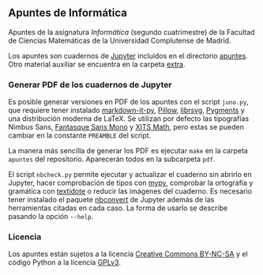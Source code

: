 ## Apuntes de Informática

Apuntes de la asignatura *Informática* (segundo cuatrimestre) de la Facultad de Ciencias Matemáticas de la Universidad Complutense de Madrid.

Los apuntes son cuadernos de [Jupyter](https://jupyter.org/) incluidos en el directorio [apuntes](apuntes). Otro material auxiliar se encuentra en la carpeta [extra](extra).

### Generar PDF de los cuadernos de Jupyter

Es posible generar versiones en PDF de los apuntes con el script `juno.py`, que requiere tener instalado [markdown-it-py](https://github.com/executablebooks/markdown-it-py), [Pillow](https://python-pillow.org/), [librsvg](https://wiki.gnome.org/Projects/LibRsvg), [Pygments](https://pygments.org/) y una distribución moderna de LaTeX. Se utilizan por defecto las tipografías Nimbus Sans, [Fantasque Sans Mono](https://github.com/belluzj/fantasque-sans) y [XITS Math](https://github.com/aliftype/xits), pero estas se pueden cambiar en la constante `PREAMBLE` del script.

La manera más sencilla de generar los PDF es ejecutar `make` en la carpeta `apuntes` del repositorio. Aparecerán todos en la subcarpeta `pdf`.

El script `nbcheck.py` permite ejecutar y actualizar el cuaderno sin abrirlo en Jupyter, hacer comprobación de tipos con [mypy](https://mypy-lang.org), comprobar la ortografía y gramática con [textidote](https://github.com/sylvainhalle/textidote) o reducir las imágenes del cuaderno. Es necesario tener instalado el paquete [nbconvert](https://github.com/jupyter/nbconvert) de Jupyter además de las herramientas citadas en cada caso. La forma de usarlo se describe pasando la opción `--help`.

### Licencia

Los apuntes están sujetos a la licencia [Creative Commons BY-NC-SA](https://creativecommons.org/licenses/by-nc-sa/4.0/deed.es) y el código Python a la licencia [GPLv3](https://www.gnu.org/licenses/gpl-3.0.txt).